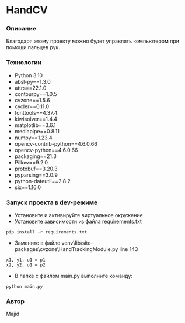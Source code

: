 # HandCV
### Описание
Благодаря этому проекту можно будет управлять компьютером при помощи пальцев рук.
### Технологии
- Python 3.10
- absl-py==1.3.0
- attrs==22.1.0
- contourpy==1.0.5
- cvzone==1.5.6
- cycler==0.11.0
- fonttools==4.37.4
- kiwisolver==1.4.4
- matplotlib==3.6.1
- mediapipe==0.8.11
- numpy==1.23.4
- opencv-contrib-python==4.6.0.66
- opencv-python==4.6.0.66
- packaging==21.3
- Pillow==9.2.0
- protobuf==3.20.3
- pyparsing==3.0.9
- python-dateutil==2.8.2
- six==1.16.0

### Запуск проекта в dev-режиме
- Установите и активируйте виртуальное окружение
- Установите зависимости из файла requirements.txt
```
pip install -r requirements.txt
``` 
- Замените в файле venv\lib\site-packages\cvzone\HandTrackingModule.py line 143
```
x1, y1, u1 = p1
x2, y2, u1 = p2
```

- В папке с файлом main.py выполните команду:
```
python main.py
```
### Автор
Majid